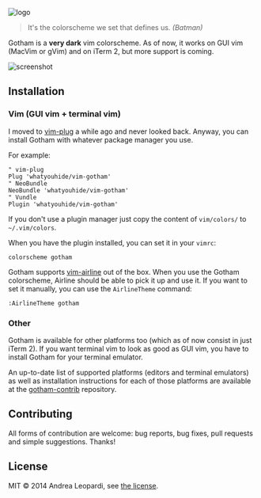 ![logo][logo]


> It's the colorscheme we set that defines us. *(Batman)*

Gotham is a **very dark** vim colorscheme.
As of now, it works on GUI vim (MacVim or gVim) and on iTerm 2, but more support
is coming.

![screenshot][screenshot]


## Installation

### Vim (GUI vim + terminal vim)

I moved to [vim-plug][vim-plug] a while ago and never looked back. Anyway, you
can install Gotham with whatever package manager you use.

For example:

``` viml
" vim-plug
Plug 'whatyouhide/vim-gotham'
" NeoBundle
NeoBundle 'whatyouhide/vim-gotham'
" Vundle
Plugin 'whatyouhide/vim-gotham'
```

If you don't use a plugin manager just copy the content of `vim/colors/` to
`~/.vim/colors`.

When you have the plugin installed, you can set it in your `vimrc`:

``` viml
colorscheme gotham
```

Gotham supports [vim-airline][vim-airline] out of the box. When you use the
Gotham colorscheme, Airline should be able to pick it up and use it. If you want
to set it manually, you can use the `AirlineTheme` command:

    :AirlineTheme gotham


### Other

Gotham is available for other platforms too (which as of now consist in just
iTerm 2). If you want terminal vim to look as good as GUI vim, you have to
install Gotham for your terminal emulator.

An up-to-date list of supported platforms (editors and terminal emulators) as
well as installation instructions for each of those platforms are available at
the [gotham-contrib][gotham-contrib] repository.


## Contributing

All forms of contribution are welcome: bug reports, bug fixes, pull requests and
simple suggestions. Thanks!


## License

MIT &copy; 2014 Andrea Leopardi, see [the license][license-file].


[logo]: http://i.imgur.com/FDLEzHC.png "Logo"
[screenshot]: http://i.imgur.com/NfRuHFN.png "A vim screenshot"
[license-file]: LICENSE.txt

[vim-plug]: https://github.com/junegunn/vim-plug
[gotham-contrib]: https://github.com/whatyouhide/gotham-contrib
[vim-airline]: https://github.com/bling/vim-airline
